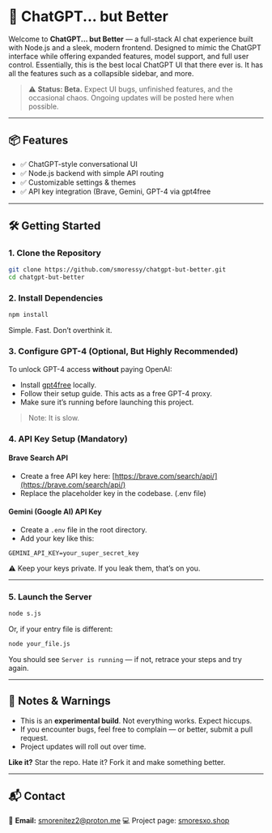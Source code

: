 # 🚀 ChatGPT... but Better

Welcome to **ChatGPT... but Better** — a full-stack AI chat experience built with Node.js and a sleek, modern frontend. Designed to mimic the ChatGPT interface while offering expanded features, model support, and full user control. Essentially, this is the best local ChatGPT UI that there ever is. It has all the features such as a collapsible sidebar, and more.

> ⚠️ **Status: Beta.** Expect UI bugs, unfinished features, and the occasional chaos. Ongoing updates will be posted here when possible.

---

## 📦 Features

* ✅ ChatGPT-style conversational UI
* ✅ Node.js backend with simple API routing
* ✅ Customizable settings & themes
* ✅ API key integration (Brave, Gemini, GPT-4 via gpt4free

---

## 🛠️ Getting Started

### 1. Clone the Repository

```bash
git clone https://github.com/smoressy/chatgpt-but-better.git
cd chatgpt-but-better
```

### 2. Install Dependencies

```bash
npm install
```

Simple. Fast. Don’t overthink it.

### 3. Configure GPT-4 (Optional, But Highly Recommended)

To unlock GPT-4 access **without** paying OpenAI:

* Install [gpt4free](https://github.com/xtekky/gpt4free) locally.
* Follow their setup guide. This acts as a free GPT-4 proxy.
* Make sure it’s running before launching this project.
> Note: It is slow.
### 4. API Key Setup (Mandatory)

#### Brave Search API

* Create a free API key here: [https://brave.com/search/api/](https://brave.com/search/api/)
* Replace the placeholder key in the codebase. (.env file)

#### Gemini (Google AI) API Key

* Create a `.env` file in the root directory.
* Add your key like this:

```env
GEMINI_API_KEY=your_super_secret_key
```

⚠️ Keep your keys private. If you leak them, that’s on you.

---

### 5. Launch the Server

```bash
node s.js
```

Or, if your entry file is different:

```bash
node your_file.js
```

You should see `Server is running` — if not, retrace your steps and try again.

---

## 🧹 Notes & Warnings

* This is an **experimental build**. Not everything works. Expect hiccups.
* If you encounter bugs, feel free to complain — or better, submit a pull request.
* Project updates will roll out over time.

**Like it?** Star the repo. Hate it? Fork it and make something better.

---

## 📬 Contact

📧 **Email:** [smorenitez2@proton.me](mailto:smorenitez2@proton.me)
💻 Project page: [smoresxo.shop](https://smoresxo.shop)
